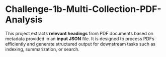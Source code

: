 # Challenge-1b-Multi-Collection-PDF-Analysis
This project extracts **relevant headings** from PDF documents based on metadata provided in an **input JSON** file. It is designed to process PDFs efficiently and generate structured output for downstream tasks such as indexing, summarization, or search.
